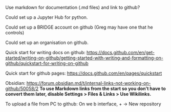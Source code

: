 Use markdown for documentation (.md files) and link to github?

Could set up a Jupyter Hub for python.

Could set up a BRIDGE account on github (Greg may have one that he controls)

Could set up an organisation on github.

Quick start for writing docs on github: https://docs.github.com/en/get-started/writing-on-github/getting-started-with-writing-and-formatting-on-github/quickstart-for-writing-on-github 

Quick start for github pages: https://docs.github.com/en/pages/quickstart

Obsidian: 
https://forum.obsidian.md/t/internal-links-not-working-on-github/50058/2
**To use Markdown links from the start so you don’t have to convert them later, disable Settings > Files & Links > Use Wikilinks.**

To upload a file from PC to github:
On we b interface, + -> New repository


